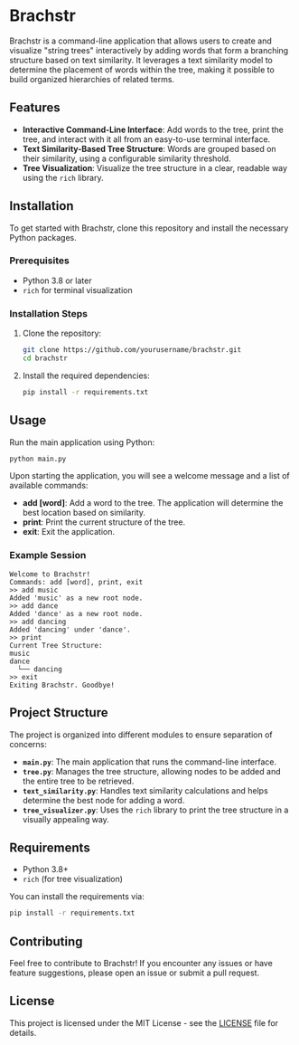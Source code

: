# Brachstr

Brachstr is a command-line application that allows users to create and visualize "string trees" interactively by adding words that form a branching structure based on text similarity. It leverages a text similarity model to determine the placement of words within the tree, making it possible to build organized hierarchies of related terms.

## Features
- **Interactive Command-Line Interface**: Add words to the tree, print the tree, and interact with it all from an easy-to-use terminal interface.
- **Text Similarity-Based Tree Structure**: Words are grouped based on their similarity, using a configurable similarity threshold.
- **Tree Visualization**: Visualize the tree structure in a clear, readable way using the `rich` library.

## Installation
To get started with Brachstr, clone this repository and install the necessary Python packages.

### Prerequisites
- Python 3.8 or later
- `rich` for terminal visualization

### Installation Steps
1. Clone the repository:
   ```bash
   git clone https://github.com/yourusername/brachstr.git
   cd brachstr
   ```

2. Install the required dependencies:
   ```bash
   pip install -r requirements.txt
   ```

## Usage
Run the main application using Python:
```bash
python main.py
```

Upon starting the application, you will see a welcome message and a list of available commands:
- **add [word]**: Add a word to the tree. The application will determine the best location based on similarity.
- **print**: Print the current structure of the tree.
- **exit**: Exit the application.

### Example Session
```
Welcome to Brachstr!
Commands: add [word], print, exit
>> add music
Added 'music' as a new root node.
>> add dance
Added 'dance' as a new root node.
>> add dancing
Added 'dancing' under 'dance'.
>> print
Current Tree Structure:
music
dance
  └── dancing
>> exit
Exiting Brachstr. Goodbye!
```

## Project Structure
The project is organized into different modules to ensure separation of concerns:
- **`main.py`**: The main application that runs the command-line interface.
- **`tree.py`**: Manages the tree structure, allowing nodes to be added and the entire tree to be retrieved.
- **`text_similarity.py`**: Handles text similarity calculations and helps determine the best node for adding a word.
- **`tree_visualizer.py`**: Uses the `rich` library to print the tree structure in a visually appealing way.

## Requirements
- Python 3.8+
- `rich` (for tree visualization)

You can install the requirements via:
```bash
pip install -r requirements.txt
```

## Contributing
Feel free to contribute to Brachstr! If you encounter any issues or have feature suggestions, please open an issue or submit a pull request.

## License
This project is licensed under the MIT License - see the [LICENSE](LICENSE) file for details.

